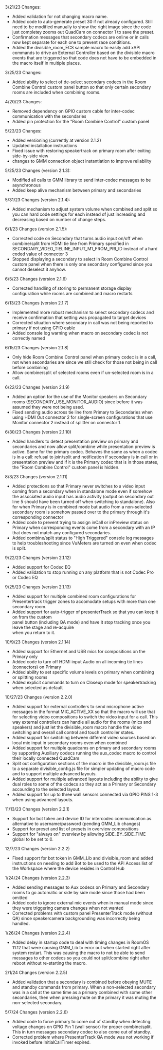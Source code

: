 3/21/23 Changes:

- Added validation for not changing macro name.
- Added code to auto-generate preset 30 if not already configured. Still need to be modified manually to
  show the right image since the code just completey zooms out QuadCam on connector 1 to save the preset.
- Confirmation messages that secondary codecs are online or in calls now kept separate for each one to prevent
  race conditions.
- Added the divisible_room_ECS sample macro to easily add xAPI commands to drive an External Controller based on the
  divisible macro events that are triggered so that code does not have to be embedded in the macro itself in multiple places.

3/25/23 Changes:

- Added ability to select of de-select secondary codecs in the Room Combine Control custom panel button so that only certain secondary rooms are included when combining rooms.

4/20/23 Changes:

- Removed dependency on GPIO custom cable for inter-codec communication with the secondaries
- Added pin protection for the "Room Combine Control" custom panel

5/23/23 Changes:

- Added versioning (currently at version 2.1.2)
- Updated installation instructions
- Fixed issue with restoring speakertrack on primary room after exiting side-by-side view
- changes to GMM connection object instantiation to improve reliability

5/25/23 Changes (version 2.1.3):

- Modified all calls to GMM library to send inter-codec messages to be asynchronous
- Added keep alive mechanism between primary and secondaries

5/31/23 Changes (version 2.1.4):

- Added mechanism to adjust system volume when combined and split so you can hard code settings for each instead of just increasing and decreasing based on number of change steps.

6/1/23 Changes (version 2.1.5):

- Corrected code on Secondary that turns audio input on/off when combine/split from HDMI tie line from Primary specified in SECONDARY_VIDEO_TIELINE_INPUT_M1_FROM_PRI_ID instead of a hard coded value of connector 3
- Stopped displaying a secondary to select in Room Combine Control custom panel when there is only one secondary configured since you cannot deselect it anyhow.

6/5/23 Changes (version 2.1.6)

- Corrected handling of storing to permanent storage display configuration while rooms are combined and macro restarts

6/13/23 Changes (version 2.1.7)

- Implemented more robust mechanism to select secondary codecs and receive confirmation that setting was propagated to target devices
- Corrected situation where secondary in call was not being reported to primary if not using GPIO cable
- Added console log warning when macro on secondary codec is not correctly named

6/15/23 Changes (version 2.1.8)

- Only hide Room Combine Control panel when primary codec is in a call, not when secondaries are since we still check for those not being in call before combining
- Allow combine/split of selected rooms even if un-selected room is in a call.

6/22/23 Changes (version 2.1.9)

- Added an option for the use of the Monitor speakers on Secondary rooms (SECONDARY_USE_MONITOR_AUDIO) since before it was assumed they were not being used.
- Fixed sending audio across tie line from Primary to Secondaries when using HDMI Out connector 2 for single-screen configurations that use Monitor connector 2 instead of splitter on connector 1.

6/30/23 Changes (version 2.1.10)

- Added handlers to detect presentation preview on primary and secondaries and now allow split/combine while presentation preview is active. Same for the primary codec. Behaves the same as when a codec is in a call: refusal to join/split and notification if secondary is in call or in presentation preview and if it is the Primary codec that is in those states, the "Room Combine Control" custom panel is hidden.

8/3/23 Changes (version 2.1.11)

- Added protections so that Primary never switches to a video input coming from a secondary when in standalone mode even if somehow the associated audio input has audio activity (output on secondary out line 5 should have been turned off when switching to standalone). Also for when Primary is in combined mode but audio from a non-selected secondary room is somehow passed over to the primary through it's corresponding connector
- Added code to prevent trying to assign inCall or inPreview status on Primary when corresponding events come from a secondary with an IP that does not match any configured secondaries.
- Added combine/split status to "High Triggered" console log messages to help troubleshooting since VuMeters are turned on even when codec is split.

9/22/23 Changes (version 2.1.12)

- Added support for Codec EQ
- Added validation to stop running on any platform that is not Codec Pro or Codec EQ

9/25/23 Changes (version 2.1.13)

- Added support for multiple combined room configurations for Presentertrack trigger zones to accomodate setups with more than one secondary room.
- Added support for auto-trigger of presenterTrack so that you can keep it on from the custom  
  panel button (including QA mode) and have it stop tracking once you leave the stage and re-acquire  
  when you return to it.

10/9/23 Changes (version 2.1.14)

- Added support for Ethernet and USB mics for compositions on the Primary only
- Added code to turn off HDMI input Audio on all incoming tie lines (connectors) on Primary
- Added ability to set specific volume levels on primary when combining or splitting rooms
- Added explicit commands to turn on Closeup mode for speakertracking when selected as default

10/27/23 Changes (version 2.2.0)

- Added support for external controllers to send microphone active messages in the format MIC_ACTIVE_XX so that the macro will use that for selecting video compositions to switch the video input for a call. This way external controllers can handle all audio for the rooms (mics and speakers) and just let the divisible_room macro handle the video switching and overall call control and touch controller states.
- Added support for switching between different video sources based on local mic input in secondary rooms even when combined
- Added support for multiple quadcams on primary and secondary rooms by supporting Auxiliary codecs running the aux_codec macro to control their locally connected QuadCam
- Split out configuration sections of the macro in the divisible_room.js file to a separate divisible_config.js file for simpler updating of macro code and to support multiple advanced layouts.
- Added support for multiple advanced layouts including the ability to give dual roles to some of the codecs so they act as a Primary or Secondary accourding to the selected layout.
- Added support for up to three wall sensors connected via GPIO PINS 1-3 when using advanced layouts.

11/13/23 Changes (version 2.2.1)

- Support for bot token and device ID for intercodec communication as alternative to username/password (pending GMM_Lib changes)
- Support for preset and list of presets in overview compositions
- Support for "always on" overview by allowing SIDE_BY_SIDE_TIME global to be set to 0.

12/7/23 Changes (version 2.2.2)

- Fixed support for bot token in GMM_Lib and divisible_room and added instructions on needing to add Bot to be used to the API Access list of the Workspace where the device resides in Control Hub

1/24/24 Changes (version 2.2.3)

- Added sending messages to Aux codecs on Primary and Secondary rooms to go automatic or side by side mode since those had been omitted
- Added code to ignore external mic events when in manual mode since they were triggering camera changes when not wanted
- Corrected problems with custom panel PresenterTrack mode (without QA) since speakercamera backgrounding was incorrectly being handled.

1/26/24 Changes (version 2.2.4)

- Added delay in startup code to deal with timing changes in RoomOS 11.12 that were causing GMM_Lib to error out when started right after system restart. This was causing the macro to not be able to send messages to other codecs so you could not split/combine right after reboot without re-starting the macro.

2/1/24 Changes (version 2.2.5)

- Added validation that a secondary is combined before obeying MUTE and standby commands from primary. When a non-selected secondary was in a call at the same time as a primary combined with some other secondaries, then when pressing mute on the primary it was muting the non-selected secondary.

5/7/24 Changes (version 2.2.6)

- Added code to force primary to come out of standby when detecting voltage changes on GPIO Pin 1 (wall sensor) for proper combine/split. This in turn messages secondary codec to also come out of standby.
- Corrected problem where PresenterTrack QA mode was not working if invoked before InitialCallTimer expired.
